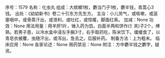 序号：1579
名称：化虫丸
组成：大槟榔1枚，麝当门子1枚，麝半钱，青蒿心3钱。
出处：《幼幼新书》卷二十引东方先生方。
主治：小儿劳气，或咳嗽，或涎塞咽中，或骨蒸汗出，或泄利，或吐红，或惊魇，脚面红紫。
加减：None
功效：None
用法用量：用羊肝1片，锉入药为馅，白面半两和饼作(饣夹)子2个，煿熟。若男子患，以冷水盒中浸左手腕3寸，右手取药吃，陈米饮下。缓缓食了，以青皂衣被覆，虫随汗出，或泻出，急去之。后服补药。
制备方法：上为粗末。
临床应用：None
各家论述：None
用药禁忌：None
附注：方中麝半钱之麝字，疑讹。
